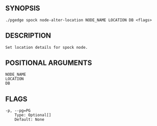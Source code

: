 ## SYNOPSIS
    ./pgedge spock node-alter-location NODE_NAME LOCATION DB <flags>
 
## DESCRIPTION
    Set location details for spock node.
 
## POSITIONAL ARGUMENTS
    NODE_NAME
    LOCATION
    DB
 
## FLAGS
    -p, --pg=PG
        Type: Optional[]
        Default: None
